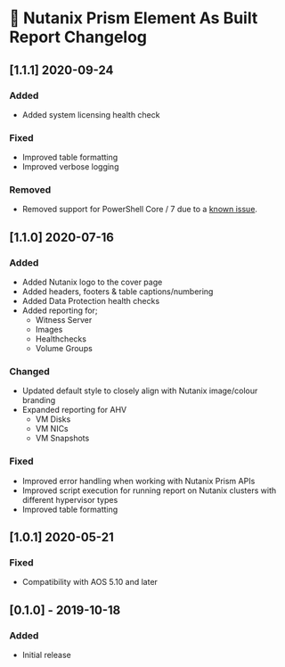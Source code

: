 # :arrows_counterclockwise: Nutanix Prism Element As Built Report Changelog

## [1.1.1] 2020-09-24
### Added
- Added system licensing health check

### Fixed
- Improved table formatting
- Improved verbose logging

### Removed
- Removed support for PowerShell Core / 7 due to a [known issue](https://github.com/PowerShell/PowerShell/issues/12993).

## [1.1.0] 2020-07-16
### Added
- Added Nutanix logo to the cover page
- Added headers, footers & table captions/numbering
- Added Data Protection health checks
- Added reporting for;
    - Witness Server
    - Images
    - Healthchecks
    - Volume Groups

### Changed
- Updated default style to closely align with Nutanix image/colour branding
- Expanded reporting for AHV
    - VM Disks
    - VM NICs
    - VM Snapshots

### Fixed
- Improved error handling when working with Nutanix Prism APIs
- Improved script execution for running report on Nutanix clusters with different hypervisor types
- Improved table formatting

## [1.0.1] 2020-05-21
### Fixed
- Compatibility with AOS 5.10 and later

## [0.1.0] - 2019-10-18
### Added
- Initial release